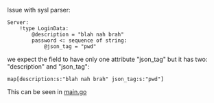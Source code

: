 Issue with sysl parser:
```
Server:
    !type LoginData:
        @description = "blah nah brah"
        password <: sequence of string:
            @json_tag = "pwd"
```

we expect the field to have only one attribute "json_tag"
but it has two: "description" and "json_tag":

`map[description:s:"blah nah brah" json_tag:s:"pwd"]`

This can be seen in [main.go]()
